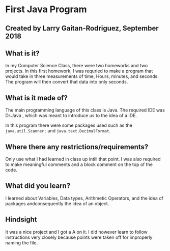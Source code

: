 # First Java Program
## Created by Larry Gaitan-Rodriguez, September 2018

## What is it?
In my Computer Science Class, there were two homeworks and two projects. In this first homework,
I was requried to make a program that would take in three measurements of time, Hours, minutes, and seconds. The program will then convert
that data into only seconds. 

## What is it made of?
The main programming language of this class is Java. The required IDE was Dr.Java , which was meant to introduce us to the idea
of a IDE. 

In this program there were some packages used such as the `java.util.Scanner;` and `java.text.DecimalFormat`. 

## Where there any restrictions/requirements?
Only use what I had learned in class up intill that point. I was also required to make meaningful comments and a block comment on the top of the code.

## What did you learn?
I learned about Variables, Data types, Arithmetic Operators, and the idea of packages andconsequently the idea of an object. 

## Hindsight
It was a nice project and I got a A on it. I did however learn to follow instructions very closely because points were taken off for improperly naming the file.

